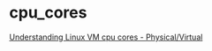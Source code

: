 # cpu_cores

[Understanding Linux VM cpu cores - Physical/Virtual](https://github.com/cfkubo/cpu_cores/blob/main/cpu_cores_linux.md)
